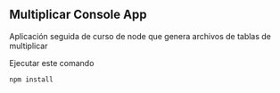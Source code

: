## Multiplicar Console App

Aplicación seguida de curso de node que genera archivos de tablas de multiplicar

Ejecutar este comando
 ```
 npm install
 ```